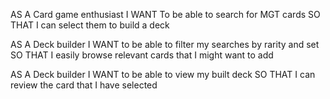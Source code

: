 AS A Card game enthusiast
I WANT To be able to search for MGT cards
SO THAT I can select them to build a deck

AS A Deck builder
I WANT to be able to filter my searches by rarity and set
SO THAT I easily browse relevant cards that I might want to add

AS A Deck builder
I WANT to be able to view my built deck
SO THAT I can review the card that I have selected